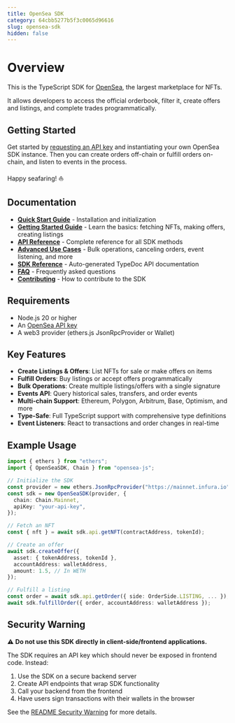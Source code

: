 ```yaml
---
title: OpenSea SDK
category: 64cbb5277b5f3c0065d96616
slug: opensea-sdk
hidden: false
---
```


# Overview

This is the TypeScript SDK for [OpenSea](https://opensea.io), the largest marketplace for NFTs.

It allows developers to access the official orderbook, filter it, create offers and listings, and complete trades programmatically.

## Getting Started

Get started by [requesting an API key](https://docs.opensea.io/reference/api-keys) and instantiating your own OpenSea SDK instance. Then you can create orders off-chain or fulfill orders on-chain, and listen to events in the process.

Happy seafaring! ⛵️

## Documentation

- **[Quick Start Guide](quick-start.md)** - Installation and initialization
- **[Getting Started Guide](getting-started.md)** - Learn the basics: fetching NFTs, making offers, creating listings
- **[API Reference](api-reference.md)** - Complete reference for all SDK methods
- **[Advanced Use Cases](advanced-use-cases.md)** - Bulk operations, canceling orders, event listening, and more
- **[SDK Reference](https://projectopensea.github.io/opensea-js/)** - Auto-generated TypeDoc API documentation
- **[FAQ](faq.md)** - Frequently asked questions
- **[Contributing](contributing.md)** - How to contribute to the SDK

## Requirements

- Node.js 20 or higher
- An [OpenSea API key](https://docs.opensea.io/reference/api-keys)
- A web3 provider (ethers.js JsonRpcProvider or Wallet)

## Key Features

- **Create Listings & Offers**: List NFTs for sale or make offers on items
- **Fulfill Orders**: Buy listings or accept offers programmatically
- **Bulk Operations**: Create multiple listings/offers with a single signature
- **Events API**: Query historical sales, transfers, and order events
- **Multi-chain Support**: Ethereum, Polygon, Arbitrum, Base, Optimism, and more
- **Type-Safe**: Full TypeScript support with comprehensive type definitions
- **Event Listeners**: React to transactions and order changes in real-time

## Example Usage

```typescript
import { ethers } from "ethers";
import { OpenSeaSDK, Chain } from "opensea-js";

// Initialize the SDK
const provider = new ethers.JsonRpcProvider("https://mainnet.infura.io");
const sdk = new OpenSeaSDK(provider, {
  chain: Chain.Mainnet,
  apiKey: "your-api-key",
});

// Fetch an NFT
const { nft } = await sdk.api.getNFT(contractAddress, tokenId);

// Create an offer
await sdk.createOffer({
  asset: { tokenAddress, tokenId },
  accountAddress: walletAddress,
  amount: 1.5, // In WETH
});

// Fulfill a listing
const order = await sdk.api.getOrder({ side: OrderSide.LISTING, ... });
await sdk.fulfillOrder({ order, accountAddress: walletAddress });
```

## Security Warning

⚠️ **Do not use this SDK directly in client-side/frontend applications.**

The SDK requires an API key which should never be exposed in frontend code. Instead:

1. Use the SDK on a secure backend server
2. Create API endpoints that wrap SDK functionality
3. Call your backend from the frontend
4. Have users sign transactions with their wallets in the browser

See the [README Security Warning](../README.md#security-warning) for more details.
